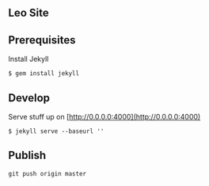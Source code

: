 Leo Site
--------

## Prerequisites
Install Jekyll

```
$ gem install jekyll
```

## Develop
Serve stuff up on [http://0.0.0.0:4000](http://0.0.0.0:4000)

```
$ jekyll serve --baseurl ''
```

## Publish

```
git push origin master
```
